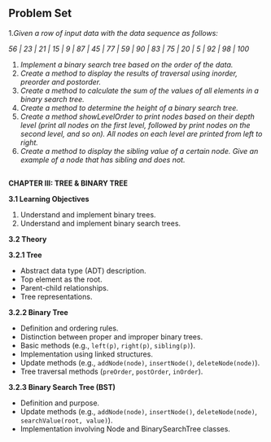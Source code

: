 ## Problem Set
 1._Given a row of input data with the data sequence as follows:_

_56 | 23 | 21 | 15 | 9 | 87 | 45 | 77 | 59 | 90 | 83 | 75 | 20 | 5 | 92 | 98 | 100_

1.  _Implement a binary search tree based on the order of the data._
2.  _Create a method to display the results of traversal using inorder, preorder and postorder._
3.  _Create a method to calculate the sum of the values of all elements in a binary search tree._
4.  _Create a method to determine the height of a binary search tree._
5.  _Create a method showLevelOrder to print nodes based on their depth level (print all nodes on the first level, followed by print nodes on the second level, and so on). All nodes on each level are printed from left to right._
6.  _Create a method to display the sibling value of a certain node. Give an example of a node that has sibling and does not._

## 
**CHAPTER III: TREE & BINARY TREE**

**3.1 Learning Objectives**

1.  Understand and implement binary trees.
2.  Understand and implement binary search trees.

**3.2 Theory**

**3.2.1 Tree**

-   Abstract data type (ADT) description.
-   Top element as the root.
-   Parent-child relationships.
-   Tree representations.

**3.2.2 Binary Tree**

-   Definition and ordering rules.
-   Distinction between proper and improper binary trees.
-   Basic methods (e.g., `left(p)`, `right(p)`, `sibling(p)`).
-   Implementation using linked structures.
-   Update methods (e.g., `addNode(node)`, `insertNode()`, `deleteNode(node)`).
-   Tree traversal methods (`preOrder`, `postOrder`, `inOrder`).

**3.2.3 Binary Search Tree (BST)**

-   Definition and purpose.
-   Update methods (e.g., `addNode(node)`, `insertNode()`, `deleteNode(node)`, `searchValue(root, value)`).
-   Implementation involving Node and BinarySearchTree classes.
